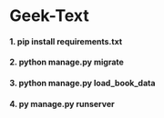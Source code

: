 # Geek-Text

#### 1. pip install requirements.txt

#### 2. python manage.py migrate

#### 3. python manage.py load_book_data

#### 4. py manage.py runserver
